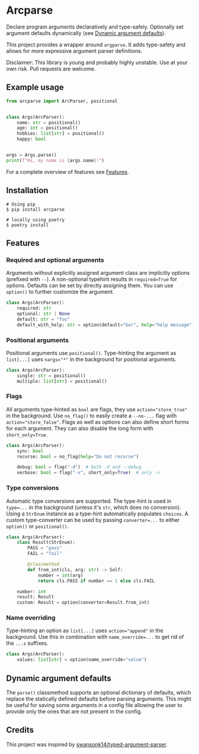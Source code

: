 # Arcparse
Declare program arguments declaratively and type-safely. Optionally set argument defaults dynamically (see [Dynamic argument defaults](#dynamic-argument-defaults)).

This project provides a wrapper around `argparse`. It adds type-safety and allows for more expressive argument parser definitions.

Disclaimer: This library is young and probably highly unstable. Use at your own risk. Pull requests are welcome.

## Example usage
```py
from arcparse import ArcParser, positional


class Args(ArcParser):
    name: str = positional()
    age: int = positional()
    hobbies: list[str] = positional()
    happy: bool


args = Args.parse()
print(f"Hi, my name is {args.name}!")
```

For a complete overview of features see [Features](#features).

## Installation
```shell
# Using pip
$ pip install arcparse

# locally using poetry
$ poetry install
```

## Features

### Required and optional arguments
Arguments without explicitly assigned argument class are implicitly options (prefixed with `--`). A non-optional typehint results in `required=True` for options. Defaults can be set by directly assigning them. You can use `option()` to further customize the argument.
```py
class Args(ArcParser):
    required: str
    optional: str | None
    default: str = "foo"
    default_with_help: str = option(default="bar", help="help message")
```

### Positional arguments
Positional arguments use `positional()`. Type-hinting the argument as `list[...]` uses `nargs="*"` in the background for positional arguments.
```py
class Args(ArcParser):
    single: str = positional()
    multiple: list[str] = positional()
```

### Flags
All arguments type-hinted as `bool` are flags, they use `action="store_true"` in the background. Use `no_flag()` to easily create a `--no-...` flag with `action="store_false"`. Flags as well as options can also define short forms for each argument. They can also disable the long form with `short_only=True`.
```py
class Args(ArcParser):
    sync: bool
    recurse: bool = no_flag(help="Do not recurse")

    debug: bool = flag("-d")  # both -d and --debug
    verbose: bool = flag("-v", short_only=True)  # only -v
```

### Type conversions
Automatic type conversions are supported. The type-hint is used in `type=...` in the background (unless it's `str`, which does no conversion). Using a `StrEnum` instance as a type-hint automatically populates `choices`. A custom type-converter can be used by passing `converter=...` to either `option()` or `positional()`.
```py
class Args(ArcParser):
    class Result(StrEnum):
        PASS = "pass"
        FAIL = "fail"

        @classmethod
        def from_int(cls, arg: str) -> Self:
            number = int(arg)
            return cls.PASS if number == 1 else cls.FAIL

    number: int
    result: Result
    custom: Result = option(converter=Result.from_int)
```

### Name overriding
Type-hinting an option as `list[...]` uses `action="append"` in the background. Use this in combination with `name_override=...` to get rid of the `...s` suffixes.
```py
class Args(ArcParser):
    values: list[str] = option(name_override="value")
```

## Dynamic argument defaults
The `parse()` classmethod supports an optional dictionary of defaults, which replace the statically defined defaults before parsing arguments. This might be useful for saving some arguments in a config file allowing the user to provide only the ones that are not present in the config.

## Credits
This project was inspired by [swansonk14/typed-argument-parser](https://github.com/swansonk14/typed-argument-parser).
